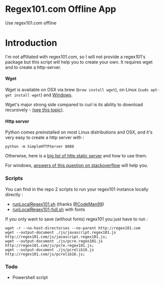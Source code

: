 Regex101.com Offline App
========================

Use regex101.com offline

# Introduction

I'm not affiliated with regex101.com, so I will not provide a regex101's package but this script will help you to create your own.
It requires wget and to create a http-server.

#### Wget 
Wget is available on OSX via brew (```brew install wget```), on Linux (```sudo apt-get install wget```) and [ Windows](http://gnuwin32.sourceforge.net/packages/wget.htm).

Wget's major strong side compared to curl is its ability to download recursively - [(see this topic)](http://unix.stackexchange.com/a/47435).

#### Http server

Python comes preinstalled on most Linux distributions and OSX, and it's very easy to create a http server with :

```
python -m SimpleHTTPServer 8080
```
Otherwise, here is a [big list of http static server](https://gist.github.com/willurd/5720255) and how to use them.

For windows, [answers of this question on stackoverflow](http://stackoverflow.com/questions/5050851/best-lightweight-web-server-only-static-content-for-windows) will help you.


### Scripts 

You can find in the repo 2 scripts to run your regex101 instance locally directly : 
- [runLocalRegex101.sh](https://raw.githubusercontent.com/Syskaw/Regex101.com-offline-app/master/runLocalRegex101.sh) (thanks [@CodeMan99](https://github.com/CodeMan99)) 
- [runLocalRegex101-full.sh](https://raw.githubusercontent.com/Syskaw/Regex101.com-offline-app/master/runLocalRegex101-full.sh) with fonts 

If you only want to save (without fonts) regex101 you just have to run :

```
wget -r --no-host-directories --no-parent http://regex101.com
wget --output-document ./js/javascript.regex101.js http://regex101.com/js/javascript.regex101.js;
wget --output-document ./js/pcre.regex101.js http://regex101.com/js/pcre.regex101.js;
wget --output-document ./js/pcrelib16.js http://regex101.com/js/pcrelib16.js;
``` 


### Todo

-  Powershell script






